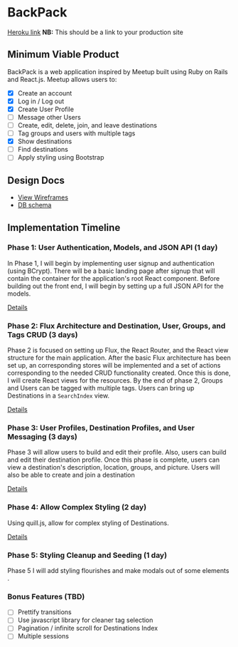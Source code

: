 # BackPack

[Heroku link][heroku] **NB:** This should be a link to your production site

[heroku]: http://www.herokuapp.com

## Minimum Viable Product

BackPack is a web application inspired by Meetup built using Ruby on Rails
and React.js. Meetup allows users to:

<!-- This is a Markdown checklist. Use it to keep track of your progress! -->

- [X] Create an account
- [X] Log in / Log out
- [X] Create User Profile
- [ ] Message other Users
- [ ] Create, edit, delete, join, and leave destinations
- [ ] Tag groups and users with multiple tags
- [X] Show destinations
- [ ] Find destinations
- [ ] Apply styling using Bootstrap

## Design Docs
* [View Wireframes][view]
* [DB schema][schema]

[view]: ./docs/views.md
[schema]: ./docs/schema.md

## Implementation Timeline

### Phase 1: User Authentication, Models, and JSON API (1 day)

In Phase 1, I will begin by implementing user signup and authentication (using
BCrypt). There will be a basic landing page after signup that will contain the
container for the application's root React component. Before building out the
front end, I will begin by setting up a full JSON API for the models.

[Details][phase-one]

### Phase 2: Flux Architecture and Destination, User, Groups, and Tags CRUD (3 days)

Phase 2 is focused on setting up Flux, the React Router, and the React view
structure for the main application. After the basic Flux architecture has been
set up, an corresponding stores will be implemented and a set of actions corresponding to
the needed CRUD functionality created. Once this is done, I will create React
views for the resources. By the end of phase 2, Groups and Users can be
tagged with multiple tags. Users can bring up Destinations in a `SearchIndex`
view.

[Details][phase-two]

### Phase 3: User Profiles, Destination Profiles, and User Messaging  (3 days)
Phase 3 will allow users to build and edit their profile. Also, users can build and edit their destination profile. Once this phase is complete, users can view a destination's description, location, groups, and picture. Users will also be able to create and join a destination


[Details][phase-three]

### Phase 4: Allow Complex Styling (2 day)

Using quill.js, allow for complex styling of Destinations.

[Details][phase-four]

### Phase 5: Styling Cleanup and Seeding (1 day)

Phase 5 I will add styling flourishes and make modals out of some elements .

### Bonus Features (TBD)
- [ ] Prettify transitions
- [ ] Use javascript library for cleaner tag selection
- [ ] Pagination / infinite scroll for Destinations Index
- [ ] Multiple sessions

[phase-one]: ./docs/phases/phase1.md
[phase-two]: ./docs/phases/phase2.md
[phase-three]: ./docs/phases/phase3.md
[phase-four]: ./docs/phases/phase4.md
